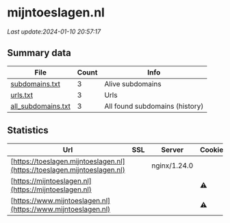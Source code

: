 # mijntoeslagen.nl
*Last update:2024-01-10 20:57:17*
## Summary data
| File       | Count | Info |
|------------|-------|------|
|[subdomains.txt](/data/mijntoeslagen/subdomains.txt)|3|Alive subdomains|
|[urls.txt](/data/mijntoeslagen/urls.txt)|3|Urls|
|[all_subdomains.txt](/data/mijntoeslagen/all_subdomains.txt)|3|All found subdomains (history)|
## Statistics
| Url | SSL | Server | Cookie | HSTS | CSP | XFO | XXP | RP | Tech |
|------------|-------|------|------|------|------|------|------|------|------|
|[https://toeslagen.mijntoeslagen.nl](https://toeslagen.mijntoeslagen.nl)| |nginx/1.24.0| | | | | |:white_check_mark: |Nginx:1.24.0 PHP:8.1...|
|[https://mijntoeslagen.nl](https://mijntoeslagen.nl)| | |:warning: |:white_check_mark: | |:warning: |:white_check_mark: |:white_check_mark: |:white_check_mark: |Nginx:1.24.0|
|[https://www.mijntoeslagen.nl](https://www.mijntoeslagen.nl)| | |:warning: |:white_check_mark: | |:warning: |:white_check_mark: |:white_check_mark: |:white_check_mark: |Nginx:1.24.0|